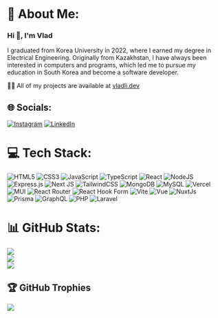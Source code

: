# 💫 About Me:
### Hi 👋, I'm Vlad
I graduated from Korea University in 2022, where I earned my degree in Electrical Engineering. Originally from Kazakhstan, I have always been interested in computers and programs, which led me to pursue my education in South Korea and become a software developer.

👨‍💻 All of my projects are available at [vladli.dev](https://vladli.dev)


## 🌐 Socials:
[![Instagram](https://img.shields.io/badge/Instagram-%23E4405F.svg?logo=Instagram&logoColor=white)](https://instagram.com/v1adli) [![LinkedIn](https://img.shields.io/badge/LinkedIn-%230077B5.svg?logo=linkedin&logoColor=white)](https://linkedin.com/in/vladislavli) 

# 💻 Tech Stack:
![HTML5](https://img.shields.io/badge/html5-%23E34F26.svg?style=for-the-badge&logo=html5&logoColor=white) ![CSS3](https://img.shields.io/badge/css3-%231572B6.svg?style=for-the-badge&logo=css3&logoColor=white) ![JavaScript](https://img.shields.io/badge/javascript-%23323330.svg?style=for-the-badge&logo=javascript&logoColor=%23F7DF1E) ![TypeScript](https://img.shields.io/badge/typescript-%23007ACC.svg?style=for-the-badge&logo=typescript&logoColor=white) ![React](https://img.shields.io/badge/react-%2320232a.svg?style=for-the-badge&logo=react&logoColor=%2361DAFB) ![NodeJS](https://img.shields.io/badge/node.js-6DA55F?style=for-the-badge&logo=node.js&logoColor=white) ![Express.js](https://img.shields.io/badge/express.js-%23404d59.svg?style=for-the-badge&logo=express&logoColor=%2361DAFB) ![Next JS](https://img.shields.io/badge/Next-black?style=for-the-badge&logo=next.js&logoColor=white) ![TailwindCSS](https://img.shields.io/badge/tailwindcss-%2338B2AC.svg?style=for-the-badge&logo=tailwind-css&logoColor=white) ![MongoDB](https://img.shields.io/badge/MongoDB-%234ea94b.svg?style=for-the-badge&logo=mongodb&logoColor=white) ![MySQL](https://img.shields.io/badge/mysql-build?style=for-the-badge&logo=mysql&logoColor=white&color=%234479A1) ![Vercel](https://img.shields.io/badge/vercel-%23000000.svg?style=for-the-badge&logo=vercel&logoColor=white) ![MUI](https://img.shields.io/badge/MUI-%230081CB.svg?style=for-the-badge&logo=mui&logoColor=white) ![React Router](https://img.shields.io/badge/React_Router-CA4245?style=for-the-badge&logo=react-router&logoColor=white) ![React Hook Form](https://img.shields.io/badge/React%20Hook%20Form-%23EC5990.svg?style=for-the-badge&logo=reacthookform&logoColor=white) ![Vite](https://img.shields.io/badge/vite-%23646CFF.svg?style=for-the-badge&logo=vite&logoColor=white) ![Vue](https://img.shields.io/badge/vue-4FC08D.svg?style=for-the-badge&logo=vuedotjs&logoColor=white) ![NuxtJs](https://img.shields.io/badge/nuxtjs-00DC82.svg?style=for-the-badge&logo=nuxt&logoColor=white) ![Prisma](https://img.shields.io/badge/prisma-2D3748.svg?style=for-the-badge&logo=prisma&logoColor=white) ![GraphQL](https://img.shields.io/badge/graphql-%23E10098.svg?style=for-the-badge&logo=graphql) ![PHP](https://img.shields.io/badge/php-build?style=for-the-badge&logo=php&logoColor=white&color=%23777BB4) ![Laravel](https://img.shields.io/badge/laravel-build?style=for-the-badge&logo=laravel&logoColor=white&color=%23FF2D20)


# 📊 GitHub Stats:
![](https://github-readme-stats.vercel.app/api?username=vladli&theme=react&hide_border=false&include_all_commits=false&count_private=true)<br/>
![](https://github-readme-streak-stats.herokuapp.com/?user=vladli&theme=react&hide_border=false)<br/>
![](https://github-readme-stats.vercel.app/api/top-langs/?username=vladli&theme=react&hide_border=false&include_all_commits=false&count_private=true&layout=compact)

## 🏆 GitHub Trophies
![](https://github-profile-trophy.vercel.app/?username=vladli&theme=gitdimmed&no-frame=false&no-bg=false&margin-w=4)

